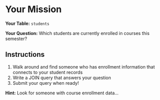 # Your Mission

**Your Table:** `students`

**Your Question:** Which students are currently enrolled in courses this semester?

## Instructions
1. Walk around and find someone who has enrollment information that connects to your student records
2. Write a JOIN query that answers your question
3. Submit your query when ready!

**Hint:** Look for someone with course enrollment data...